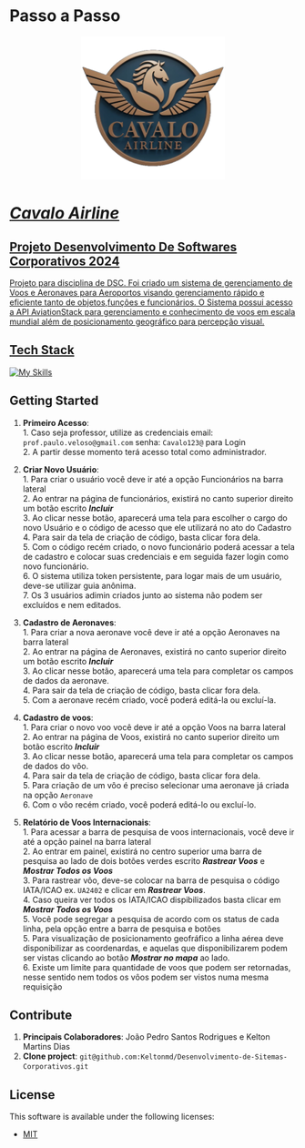 <!--- # "Can be a image or a gift from the project pages" -->
# Passo a Passo

<p align="center">
  <a href="http://cavaloarlines.ddns.net/"> <img src="Projeto/src/main/resources/static/images/cavalo2.png" width=50% alt=" ProjectName">
</p>

# *Cavalo Airline* 
## Projeto Desenvolvimento De Softwares Corporativos 2024

Projeto para disciplina de DSC. 
Foi criado um sistema de gerenciamento de Voos e Aeronaves para Aeroportos visando gerenciamento rápido e eficiente tanto de objetos,funções e funcionários.
O Sistema possui acesso a API AviationStack para gerenciamento e conhecimento de voos em escala mundial além de posicionamento geográfico para percepção visual.

## Tech Stack

<!--- # "Verify icons availability here https://github.com/tandpfun/skill-icons" -->

[![My Skills](https://skillicons.dev/icons?i=java,spring,javascript,html,css,postgresql,git,aws)](https://skillicons.dev)

## Getting Started

1. **Primeiro Acesso**: 
  <br>1. Caso seja professor, utilize as credenciais email: `prof.paulo.veloso@gmail.com` senha: `Cavalo123@` para Login
  <br>2. A partir desse momento terá acesso total como administrador.

2. **Criar Novo Usuário**: 
   <br> 1. Para criar o usuário você deve ir até a opção Funcionários na barra lateral
   <br> 2. Ao entrar na página de funcionários, existirá no canto superior direito um botão escrito  ***Incluir***
   <br> 3. Ao clicar nesse botão, aparecerá uma tela para escolher o cargo do novo Usuário e o código de acesso que ele utilizará no ato do Cadastro
   <br> 4. Para sair da tela de criação de código, basta clicar fora dela.
   <br> 5. Com o código recém criado, o novo funcionário poderá acessar a tela de cadastro e colocar suas credenciais e em seguida fazer login como novo funcionário.
   <br> 6. O sistema utiliza token persistente, para logar mais de um usuário, deve-se utilizar guia anônima.
   <br> 7. Os 3 usuários adimin criados junto ao sistema não podem ser excluídos e nem editados.

3. **Cadastro de Aeronaves**: 
   <br> 1. Para criar a nova aeronave você deve ir até a opção Aeronaves na barra lateral
   <br> 2. Ao entrar na página de Aeronaves, existirá no canto superior direito um botão escrito  ***Incluir***
   <br> 3. Ao clicar nesse botão, aparecerá uma tela para completar os campos de dados da aeronave.
   <br> 4. Para sair da tela de criação de código, basta clicar fora dela.
   <br> 5. Com a aeronave recém criado, você poderá editá-la ou excluí-la.

4. **Cadastro de voos**:
   <br> 1. Para criar o novo voo você deve ir até a opção Voos na barra lateral
   <br> 2. Ao entrar na página de Voos, existirá no canto superior direito um botão escrito  ***Incluir***
   <br> 3. Ao clicar nesse botão, aparecerá uma tela para completar os campos de dados do vôo.
   <br> 4. Para sair da tela de criação de código, basta clicar fora dela.
   <br> 5. Para criação de um vôo é preciso selecionar uma aeronave já criada na opção `Aeronave`
   <br> 6. Com o vôo recém criado, você poderá editá-lo ou excluí-lo.


5. **Relatório de Voos Internacionais**:
   <br> 1. Para acessar a barra de pesquisa de voos internacionais, você deve ir até a opção painel na barra lateral
   <br> 2. Ao entrar em painel, existirá no centro superior uma barra de pesquisa ao lado de dois botões verdes escrito  ***Rastrear Voos*** e ***Mostrar Todos os Voos***
   <br> 3. Para rastrear vôo, deve-se colocar na barra de pesquisa o código IATA/ICAO ex. `UA2402` e clicar em ***Rastrear Voos***.
   <br> 4. Caso queira ver todos os IATA/ICAO dispibilizados basta clicar em  ***Mostrar Todos os Voos***
   <br> 5. Você pode segregar a pesquisa de acordo com os status de cada linha, pela opção entre a barra de pesquisa e botões
   <br> 5. Para visualização de posicionamento geofráfico a linha aérea deve disponibilizar as coordenardas, e aquelas que disponibilizarem podem ser vistas clicando ao botão ***Mostrar no mapa*** ao lado.
   <br> 6. Existe um limite para quantidade de voos que podem ser retornadas, nesse sentido nem todos os vôos podem ser vistos numa mesma requisição

## Contribute

1. **Principais Colaboradores**: João Pedro Santos Rodrigues e Kelton Martins Dias
2. **Clone project**: `git@github.com:Keltonmd/Desenvolvimento-de-Sitemas-Corporativos.git`

## License

This software is available under the following licenses:

- [MIT](https://rem.mit-license.org)


